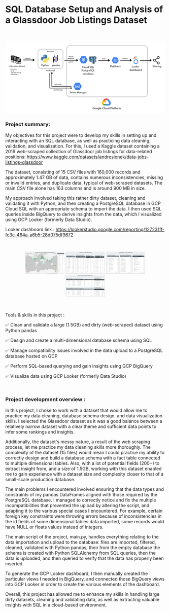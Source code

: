 # SQL Database Setup and Analysis of a Glassdoor Job Listings Dataset

<br>

![illustration pipeline](https://github.com/AlexandreGarito/SQL-database-demo-2/blob/main/images/illustration%20pipeline%20demo-2.png)


### Project summary:  
My objectives for this project were to develop my skills in setting up and interacting with an SQL database, as well as practicing data cleaning, validation, and visualization. For this, I used a Kaggle dataset containing a 2019 web-scraped collection of Glassdoor job listings for data-related positions: https://www.kaggle.com/datasets/andresionek/data-jobs-listings-glassdoor

The dataset, consisting of 15 CSV files with 160,000 records and approximately 1.47 GB of data, contains numerous inconsistencies, missing or invalid entries, and duplicate data, typical of web-scraped datasets. The main CSV file alone has 163 columns and is around 900 MB in size.

My approach involved taking this rather dirty dataset, cleaning and validating it with Python, and then creating a PostgreSQL database in GCP Cloud SQL with an appropriate schema to import the data. I then used SQL queries inside BigQuery to derive insights from the data, which I visualized using GCP Looker (formerly Data Studio).  

Looker dashboard link : https://lookerstudio.google.com/reporting/127231ff-fc3c-464a-a6b5-28d075df9672


<br>

<p align="center">
  <img src="https://github.com/AlexandreGarito/SQL-database-demo-2/blob/main/images/looker1.PNG" width="24.5%" />
  <img src="https://github.com/AlexandreGarito/SQL-database-demo-2/blob/main/images/looker2.PNG" width="24.5%" />
  <img src="https://github.com/AlexandreGarito/SQL-database-demo-2/blob/main/images/looker3.PNG" width="24.5%" />
  <img src="https://github.com/AlexandreGarito/SQL-database-demo-2/blob/main/images/looker4.PNG" width="24.5%" />
</p>



<br>

Tools & skills in this project :

  ✅ Clean and validate a large (1.5GB) and dirty (web-scraped) dataset using Python pandas  
  
  ✅ Design and create a multi-dimensional database schema using SQL  
  
  ✅ Manage compatibility issues involved in the data upload to a PostgreSQL database hosted on GCP  
  
  ✅ Perform SQL-based querying and gain insights using GCP BigQuery  
  
  ✅ Visualize data using GCP Looker (formerly Data Studio)
  
<br>

### Project development overview :

In this project, I chose to work with a dataset that would allow me to practice my data cleaning, database schema design, and data visualization skills. I selected the Glassdoor dataset as it was a good balance between a relatively narrow dataset with a clear theme and sufficient data points to infer some rankings and insights.  

Additionally, the dataset's messy nature, a result of the web scraping process, let me practice my data cleaning skills more thoroughly. The complexity of the dataset (15 files) would mean I could practice my ability to correctly design and build a database schema with a fact table connected to multiple dimensional tables. Also, with a lot of potential fields (200+) to extract insight from, and a size of 1.5GB, working with this dataset enabled me to gain experience with a dataset size and complexity closer to that of a small-scale production database.

The main problems I encountered involved ensuring that the data types and constraints of my pandas DataFrames aligned with those required by the PostgreSQL database. I managed to correctly notice and fix the multiple incompatibilities that prevented the upload by altering the script, and adapting it to the various special cases I encountered. For example, certain foreign key constraints were throwing errors because of inconsistencies in the id fields of some dimensional tables data imported, some records would have NULL or floats values instead of integers.

The main script of the project, main.py, handles everything relating to the data importation and upload to the database: files are imported, filtered, cleaned, validated with Python pandas, then from the empty database the schema is created with Python SQLAlchemy from SQL queries, then the data is uploaded, and then queried to verify that the data has properly been inserted.

To generate the GCP Looker dashboard, I then manually created the particular views I needed in BigQuery, and connected those BigQuery views into GCP Looker in order to create the various elements of the dashboard.

Overall, this project has allowed me to enhance my skills in handling large dirty datasets, cleaning and validating data, as well as extracting valuable insights with SQL in a cloud-based environment.
